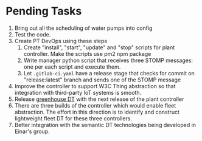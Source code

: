 
# Pending Tasks

1. Bring out all the scheduling of water pumps into config
1. Test the code.
1. Create PT DevOps using these steps
   1. Create "install", "start", "update" and "stop" scripts for
      plant controller.
      Make the scripts use pm2 npm package
   1. Write manager python script that receives three STOMP messages:
      one per each script and execute them.
   1. Let `.gitlab-ci.yaml` have a release stage that checks for
      commit on "release:latest" branch and sends one of
      the STOMP message
1. Improve the controller to support W3C Thing abstraction so that
   integration with third-party IoT systems is smooth.
1. Release [greenhouse DT](https://github.com/sievericcardo/greenhouse-dt-api)
   with the next release of the plant controller
1. There are three builds of the controller which would enable
   fleet abstraction. The effort in this direction is to identify and
   construct lightweight fleet DT for these three controllers.
1. Better integration with the semantic DT technologies being developed
   in Einar's group.
